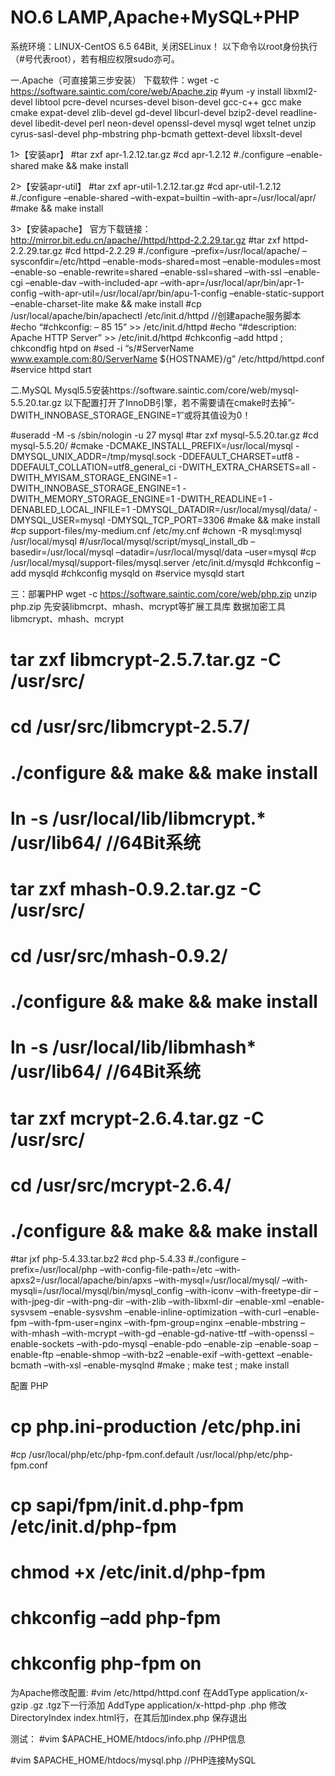 # NO.6 LAMP,Apache+MySQL+PHP

系统环境：LINUX-CentOS 6.5 64Bit, 关闭SELinux！
以下命令以root身份执行（#号代表root），若有相应权限sudo亦可。

一.Apache（可直接第三步安装）
下载软件：wget -c https://software.saintic.com/core/web/Apache.zip
#yum -y install libxml2-devel libtool pcre-devel ncurses-devel bison-devel gcc-c++ gcc make cmake expat-devel zlib-devel gd-devel libcurl-devel bzip2-devel readline-devel libedit-devel perl neon-devel openssl-devel mysql wget telnet unzip cyrus-sasl-devel php-mbstring php-bcmath gettext-devel libxslt-devel

1>【安装apr】
#tar zxf apr-1.2.12.tar.gz
#cd apr-1.2.12
#./configure –enable-shared
make && make install

2>【安装apr-util】
#tar zxf apr-util-1.2.12.tar.gz
#cd apr-util-1.2.12
#./configure –enable-shared –with-expat=builtin –with-apr=/usr/local/apr/
#make && make install

3>【安装apache】
官方下载链接： http://mirror.bit.edu.cn/apache//httpd/httpd-2.2.29.tar.gz
#tar zxf httpd-2.2.29.tar.gz
#cd httpd-2.2.29
#./configure –prefix=/usr/local/apache/ –sysconfdir=/etc/httpd –enable-mods-shared=most –enable-modules=most –enable-so –enable-rewrite=shared –enable-ssl=shared –with-ssl –enable-cgi –enable-dav –with-included-apr –with-apr=/usr/local/apr/bin/apr-1-config –with-apr-util=/usr/local/apr/bin/apu-1-config –enable-static-support –enable-charset-lite
make && make install
#cp /usr/local/apache/bin/apachectl /etc/init.d/httpd //创建apache服务脚本
#echo “#chkconfig: – 85 15” >> /etc/init.d/httpd
#echo “#description: Apache HTTP Server” >> /etc/init.d/httpd
#chkconfig –add httpd ; chkcondfig htpd on
#sed -i “s/#ServerName www.example.com:80/ServerName ${HOSTNAME}/g” /etc/httpd/httpd.conf
#service httpd start

二.MySQL
Mysql5.5安装https://software.saintic.com/core/web/mysql-5.5.20.tar.gz
以下配置打开了InnoDB引擎，若不需要请在cmake时去掉”-DWITH_INNOBASE_STORAGE_ENGINE=1″或将其值设为0！

#useradd -M -s /sbin/nologin -u 27 mysql
#tar zxf mysql-5.5.20.tar.gz
#cd mysql-5.5.20/
#cmake -DCMAKE_INSTALL_PREFIX=/usr/local/mysql -DMYSQL_UNIX_ADDR=/tmp/mysql.sock -DDEFAULT_CHARSET=utf8 -DDEFAULT_COLLATION=utf8_general_ci -DWITH_EXTRA_CHARSETS=all -DWITH_MYISAM_STORAGE_ENGINE=1 -DWITH_INNOBASE_STORAGE_ENGINE=1 -DWITH_MEMORY_STORAGE_ENGINE=1 -DWITH_READLINE=1 -DENABLED_LOCAL_INFILE=1 -DMYSQL_DATADIR=/usr/local/mysql/data/ -DMYSQL_USER=mysql -DMYSQL_TCP_PORT=3306
#make && make install
#cp support-files/my-medium.cnf /etc/my.cnf
#chown -R mysql:mysql /usr/local/mysql
#/usr/local/mysql/script/mysql_install_db –basedir=/usr/local/mysql –datadir=/usr/local/mysql/data –user=mysql
#cp /usr/local/mysql/support-files/mysql.server /etc/init.d/mysqld
#chkconfig –add mysqld
#chkconfig mysqld on
#service mysqld start

三：部署PHP
wget -c https://software.saintic.com/core/web/php.zip
unzip php.zip
先安装libmcrpt、mhash、mcrypt等扩展工具库
数据加密工具libmcrypt、mhash、mcrypt
# tar zxf libmcrypt-2.5.7.tar.gz -C /usr/src/
# cd /usr/src/libmcrypt-2.5.7/
# ./configure && make && make install
# ln -s /usr/local/lib/libmcrypt.* /usr/lib64/ //64Bit系统

# tar zxf mhash-0.9.2.tar.gz -C /usr/src/
# cd /usr/src/mhash-0.9.2/
# ./configure && make && make install
# ln -s /usr/local/lib/libmhash* /usr/lib64/ //64Bit系统

# tar zxf mcrypt-2.6.4.tar.gz -C /usr/src/
# cd /usr/src/mcrypt-2.6.4/
# ./configure && make && make install

#tar jxf php-5.4.33.tar.bz2
#cd php-5.4.33
#./configure –prefix=/usr/local/php –with-config-file-path=/etc –with-apxs2=/usr/local/apache/bin/apxs –with-mysql=/usr/local/mysql/ –with-mysqli=/usr/local/mysql/bin/mysql_config –with-iconv –with-freetype-dir –with-jpeg-dir –with-png-dir –with-zlib –with-libxml-dir –enable-xml –enable-sysvsem –enable-sysvshm –enable-inline-optimization –with-curl –enable-fpm –with-fpm-user=nginx –with-fpm-group=nginx –enable-mbstring –with-mhash –with-mcrypt –with-gd –enable-gd-native-ttf –with-openssl –enable-sockets –with-pdo-mysql –enable-pdo –enable-zip –enable-soap –enable-ftp –enable-shmop –with-bz2 –enable-exif –with-gettext –enable-bcmath –with-xsl –enable-mysqlnd
#make ; make test ; make install

配置 PHP
# cp php.ini-production /etc/php.ini
#cp /usr/local/php/etc/php-fpm.conf.default /usr/local/php/etc/php-fpm.conf
# cp sapi/fpm/init.d.php-fpm /etc/init.d/php-fpm
# chmod +x /etc/init.d/php-fpm
# chkconfig –add php-fpm
# chkconfig php-fpm on

为Apache修改配置:
#vim /etc/httpd/httpd.conf
在AddType application/x-gzip .gz .tgz下一行添加
AddType application/x-httpd-php .php
修改DirectoryIndex index.html行，在其后加index.php
保存退出

测试：
#vim $APACHE_HOME/htdocs/info.php     //PHP信息
<?php
Phpinfo();
?>

#vim $APACHE_HOME/htdocs/mysql.php     //PHP连接MySQL
<?php
$link = mysqli_connect(‘localhost’, ‘root’, ”, ‘test’);
if($link) echo “MySQL connected!”;
?>